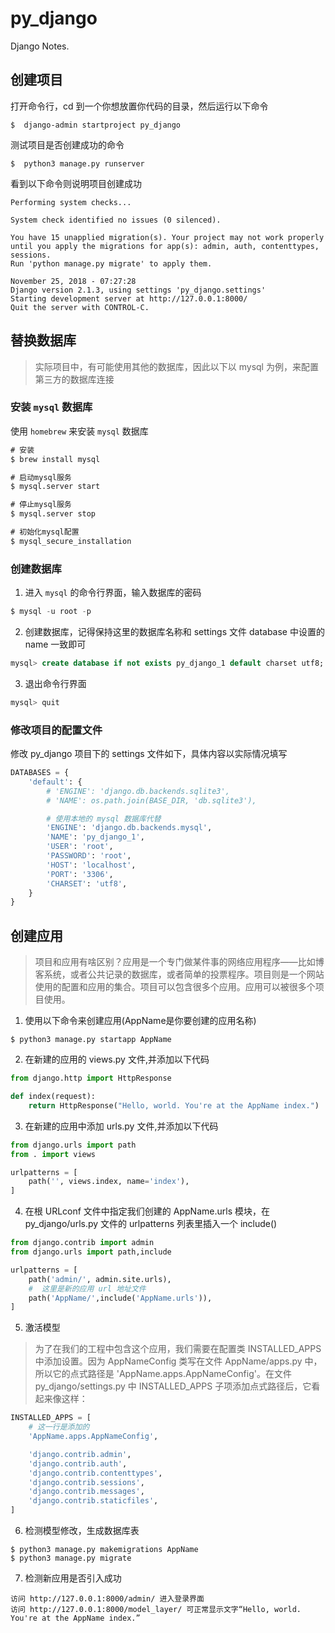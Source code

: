 # py_django
Django Notes.

## 创建项目
打开命令行，cd 到一个你想放置你代码的目录，然后运行以下命令
```dos
$  django-admin startproject py_django
```

测试项目是否创建成功的命令
```dos
$  python3 manage.py runserver
```

看到以下命令则说明项目创建成功
```dos
Performing system checks...

System check identified no issues (0 silenced).

You have 15 unapplied migration(s). Your project may not work properly until you apply the migrations for app(s): admin, auth, contenttypes, sessions.
Run 'python manage.py migrate' to apply them.

November 25, 2018 - 07:27:28
Django version 2.1.3, using settings 'py_django.settings'
Starting development server at http://127.0.0.1:8000/
Quit the server with CONTROL-C.
```
## 替换数据库
> 实际项目中，有可能使用其他的数据库，因此以下以 mysql 为例，来配置第三方的数据库连接

### 安装 `mysql` 数据库
使用 `homebrew` 来安装 `mysql` 数据库
```cmd
# 安装
$ brew install mysql

# 启动mysql服务
$ mysql.server start

# 停止mysql服务
$ mysql.server stop

# 初始化mysql配置
$ mysql_secure_installation
```

### 创建数据库
1. 进入 `mysql` 的命令行界面，输入数据库的密码
```sql
$ mysql -u root -p
```

2. 创建数据库，记得保持这里的数据库名称和 settings 文件 database 中设置的 name 一致即可
```sql
mysql> create database if not exists py_django_1 default charset utf8;
```

3. 退出命令行界面
```sql
mysql> quit
```

### 修改项目的配置文件
修改 py_django 项目下的 settings 文件如下，具体内容以实际情况填写

```python
DATABASES = {
    'default': {
        # 'ENGINE': 'django.db.backends.sqlite3',
        # 'NAME': os.path.join(BASE_DIR, 'db.sqlite3'),

        # 使用本地的 mysql 数据库代替
        'ENGINE': 'django.db.backends.mysql',
        'NAME': 'py_django_1',
        'USER': 'root',
        'PASSWORD': 'root',
        'HOST': 'localhost',
        'PORT': '3306',
        'CHARSET': 'utf8',
    }
}
```

## 创建应用
> 项目和应用有啥区别？应用是一个专门做某件事的网络应用程序——比如博客系统，或者公共记录的数据库，或者简单的投票程序。项目则是一个网站使用的配置和应用的集合。项目可以包含很多个应用。应用可以被很多个项目使用。

1. 使用以下命令来创建应用(AppName是你要创建的应用名称)
```dos
$ python3 manage.py startapp AppName
```

2. 在新建的应用的 views.py 文件,并添加以下代码
```python
from django.http import HttpResponse

def index(request):
    return HttpResponse("Hello, world. You're at the AppName index.")
```

3. 在新建的应用中添加 urls.py 文件,并添加以下代码
```python
from django.urls import path
from . import views

urlpatterns = [
    path('', views.index, name='index'),
]
```

4. 在根 URLconf 文件中指定我们创建的 AppName.urls 模块，在 py_django/urls.py 文件的 urlpatterns 列表里插入一个 include()
```python
from django.contrib import admin
from django.urls import path,include

urlpatterns = [
    path('admin/', admin.site.urls),
    #  这里是新的应用 url 地址文件
    path('AppName/',include('AppName.urls')),
]
```

5. 激活模型
>为了在我们的工程中包含这个应用，我们需要在配置类 INSTALLED_APPS 中添加设置。因为 AppNameConfig 类写在文件 AppName/apps.py 中，所以它的点式路径是 'AppName.apps.AppNameConfig'。在文件 py_django/settings.py 中 INSTALLED_APPS 子项添加点式路径后，它看起来像这样：
```python
INSTALLED_APPS = [
    # 这一行是添加的
    'AppName.apps.AppNameConfig',

    'django.contrib.admin',
    'django.contrib.auth',
    'django.contrib.contenttypes',
    'django.contrib.sessions',
    'django.contrib.messages',
    'django.contrib.staticfiles',
]
```

6. 检测模型修改，生成数据库表
```dos
$ python3 manage.py makemigrations AppName
$ python3 manage.py migrate
```

7. 检测新应用是否引入成功
```
访问 http://127.0.0.1:8000/admin/ 进入登录界面
访问 http://127.0.0.1:8000/model_layer/ 可正常显示文字“Hello, world. You're at the AppName index.”
```
